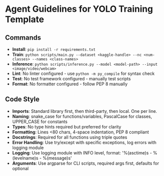 # Agent Guidelines for YOLO Training Template

## Commands
- **Install**: `pip install -r requirements.txt`
- **Train**: `python scripts/main.py --dataset <kaggle-handle> --nc <num-classes> --names <class-names>`
- **Inference**: `python scripts/inference.py --model <model-path> --input <image/video/webcam>`
- **Lint**: No linter configured - use `python -m py_compile` for syntax check
- **Test**: No test framework configured - manually test scripts
- **Format**: No formatter configured - follow PEP 8 manually

## Code Style
- **Imports**: Standard library first, then third-party, then local. One per line.
- **Naming**: snake_case for functions/variables, PascalCase for classes, UPPER_CASE for constants
- **Types**: No type hints required but preferred for clarity
- **Formatting**: Lines <80 chars, 4-space indentation, PEP 8 compliant
- **Docstrings**: Required for all functions using triple quotes
- **Error Handling**: Use try/except with specific exceptions, log errors with logging module
- **Logging**: Use logging module with INFO level, format: '%(asctime)s - %(levelname)s - %(message)s'
- **Arguments**: Use argparse for CLI scripts, required args first, defaults for optional
